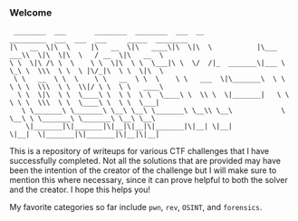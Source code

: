### Welcome

```
 ________  ___       ________  ________  ___  __              _________  ___  ___  ___     _____  ________   
|\   __  \|\  \     |\   __  \|\   ____\|\  \|\  \           |\___   ___\\  \|\  \|\  \   / __  \|\   __  \  
\ \  \|\ /\ \  \    \ \  \|\  \ \  \___|\ \  \/  /|_  _______\|___ \  \_\ \  \\\  \ \  \ |\/_|\  \ \  \|\  \
 \ \   __  \ \  \    \ \   __  \ \  \    \ \   ___  \|\_______\  \ \  \ \ \  \\\  \ \  \\|/ \ \  \ \   ____\
  \ \  \|\  \ \  \____\ \  \ \  \ \  \____\ \  \\ \  \|_______|   \ \  \ \ \  \\\  \ \  \____\ \  \ \  \___|
   \ \_______\ \_______\ \__\ \__\ \_______\ \__\\ \__\            \ \__\ \ \_______\ \_______\ \__\ \__\   
    \|_______|\|_______|\|__|\|__|\|_______|\|__| \|__|             \|__|  \|_______|\|_______|\|__|\|__|   
```

This is a repository of writeups for various CTF challenges that I have successfully completed. Not all the solutions that are provided may have been the intention of the creator of the challenge but I will make sure to mention this where necessary, since it can prove helpful to both the solver and the creator. I hope this helps you!

My favorite categories so far include `pwn`, `rev`, `OSINT`, and `forensics`.

